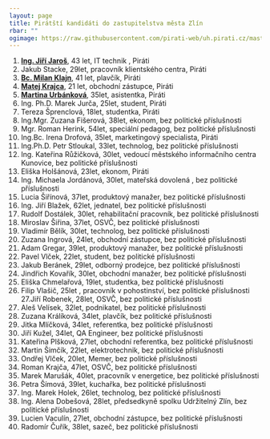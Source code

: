 ```yaml
---
layout: page
title: Pirátští kandidáti do zastupitelstva města Zlín
rbar: ""
ogimage: https://raw.githubusercontent.com/pirati-web/uh.pirati.cz/master/assets/img/miscellaneous/fbkandidatix.jpg
---
```


1. [**Ing. Jiří Jaroš**](/lide/jiri-jaros), 43 let, IT technik ,  Piráti
2. Jakub Stacke, 29let, pracovník klientského centra, Piráti
3. [**Bc. Milan Klajn**](/lide/milan-klajn), 41 let,  plavčík,  Piráti
4. [**Matej Krajca**](/lide/matej-krajca), 21 let, obchodní zástupce, Piráti
5. [**Martina Urbánková**](/lide/martina-urbankova), 35let, asistentka, Piráti
6. Ing. Ph.D. Marek Jurča, 25let, student, Piráti
7. Tereza Šprenclová, 18let, studentka, Piráti
8. Ing.Mgr. Zuzana Fišerová, 38let, ekonom, bez politické příslušnosti
9. Mgr. Roman Herink, 54let, speciální pedagog,  bez politické příslušnosti
10. Ing.Bc. Irena Drofová, 35let, marketingový specialista, Piráti
11. Ing.Ph.D. Petr Stloukal, 33let, technolog,  bez politické příslušnosti
12. Ing. Kateřina Růžičková, 30let, vedoucí městského informačního centra Kunovice,  bez politické příslušnosti 
13. Eliška Holšánová, 23let, ekonom, Piráti
14. Ing. Michaela Jordánová, 30let, mateřská dovolená ,  bez politické příslušnosti 
15. Lucia Šiřínová, 37let,  produktový manažer,  bez politické příslušnosti
16. Ing. Jiří Blažek, 62let, jednatel,  bez politické příslušnosti 
17. Rudolf Dostálek, 30let, rehabilitační pracovník,  bez politické příslušnosti
18. Miroslav Šiřina, 37let, OSVČ,  bez politické příslušnosti
19. Vladimír Bělík, 30let, technolog,  bez politické příslušnosti
20. Zuzana Ingrová, 24let, obchodní zástupce,  bez politické příslušnosti
21. Adam Gregar, 39let, produktový manažer,  bez politické příslušnosti
22. Pavel Vlček, 22let, student,  bez politické příslušnosti
23. Jakub Beránek, 29let, odborný prodejce,  bez politické příslušnosti
24. Jindřich Kovařík, 30let, obchodní manažer,  bez politické příslušnosti
25. Eliška Chmelařová, 19let, studentka,  bez politické příslušnosti
26. Filip Vlašič, 25let , pracovník v pohostinství,  bez politické příslušnosti
27.Jiří Robenek, 28let, OSVČ,  bez politické příslušnosti
28. Aleš Velísek, 32let, podnikatel,  bez politické příslušnosti
29. Zuzana Králíková, 34let, plavčík,  bez politické příslušnosti
30. Jitka Mlíčková, 34let, referentka,  bez politické příslušnosti
31. Jiří Kužel, 34let, QA Engineer,  bez politické příslušnosti
32. Kateřina Plšková, 27let, obchodní referentka,  bez politické příslušnosti
33. Martin Šimčík, 22let, elektrotechnik,  bez politické příslušnosti
34. Ondřej Vlček, 20let, Memer,  bez politické příslušnosti
35. Roman Krajča, 47let, OSVČ,  bez politické příslušnosti
36. Marek Marušák, 40let, pracovník v energetice,  bez politické příslušnosti
37. Petra Šímová, 39let, kuchařka,  bez politické příslušnosti
38. Ing. Marek Holek, 26let, technolog,  bez politické příslušnosti
39. Ing. Alena Dobešová, 28let, předsedkyně spolku Udržitelný Zlín,  bez politické příslušnosti
40. Lucien Vaculín, 27let, obchodní zástupce,  bez politické příslušnosti
41. Radomír Čuřík, 38let, sazeč,  bez politické příslušnosti
